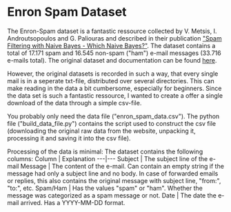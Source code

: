 # Enron Spam Dataset
The Enron-Spam dataset is a fantastic ressource collected by V. Metsis, I. Androutsopoulos and G. Paliouras and described in their publication ["Spam Filtering with 
Naive Bayes - Which Naive Bayes?"](https://nes.aueb.gr/ipl/nlp/pubs/ceas2006_paper.pdf). The dataset contains a total of 17.171 spam and 16.545 non-spam ("ham") e-mail messages (33.716 e-mails total). The original dataset and documentation can be found [here](http://www2.aueb.gr/users/ion/data/enron-spam/readme.txt).

However, the original datasets is recorded in such a way, that every single mail is in a seperate txt-file, distributed over several directories. This can make reading in the
data a bit cumbersome, especially for beginners. Since the data set is such a fantastic ressource, I wanted to create a offer a single download of the data through a simple csv-file.

You probably only need the data file ("enron_spam_data.csv"). The python file ("build_data_file.py") contains the script used to construct the csv file (downloading the original raw data from the website, unpacking it, processing it and saving it into the csv file).

Processing of the data is minimal: The dataset contains the following columns:
Column | Explanation
---|---
Subject | The subject line of the e-mail
Message | The content of the e-mail. Can contain an empty string if the message had only a subject line and no body. In case of forwarded emails or replies, this also contains the original message with subject line, "from:", "to:", etc.
Spam/Ham | Has the values "spam" or "ham". Whether the message was categorized as a spam message or not.
Date | The date the e-mail arrived. Has a YYYY-MM-DD format.
